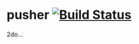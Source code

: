 # pusher [![Build Status](https://travis-ci.org/jarmoni/pusher.svg?branch=master)](https://travis-ci.org/jarmoni/pusher)

2do...
